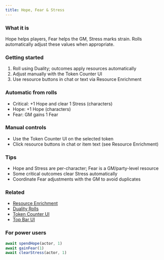 ```yaml
---
title: Hope, Fear & Stress
---
```


### What it is
Hope helps players, Fear helps the GM, Stress marks strain. Rolls automatically adjust these values when appropriate.

### Getting started
1. Roll using Duality; outcomes apply resources automatically
2. Adjust manually with the Token Counter UI
3. Use resource buttons in chat or text via Resource Enrichment

### Automatic from rolls
- Critical: +1 Hope and clear 1 Stress (characters)
- Hope: +1 Hope (characters)
- Fear: GM gains 1 Fear

### Manual controls
- Use the Token Counter UI on the selected token
- Click resource buttons in chat or item text (see Resource Enrichment)

### Tips
- Hope and Stress are per-character; Fear is a GM/party-level resource
- Some critical outcomes clear Stress automatically
- Coordinate Fear adjustments with the GM to avoid duplicates

### Related
- [Resource Enrichment](./resource-enrichment.md)
- [Duality Rolls](../rolling/duality-rolls.md)
- [Token Counter UI](../../ui/token-counter-ui.md)
- [Top Bar UI](../../ui/top-bar-ui.md)

### For power users
```javascript
await spendHope(actor, 1)
await gainFear(1)
await clearStress(actor, 1)
```

